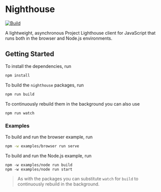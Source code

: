 # Nighthouse

[![Build](https://github.com/fwcd/nighthouse/actions/workflows/build.yml/badge.svg)](https://github.com/fwcd/nighthouse/actions/workflows/build.yml)

A lightweight, asynchronous Project Lighthouse client for JavaScript that runs both in the browser and Node.js environments.

## Getting Started

To install the dependencies, run

```sh
npm install
```

To build the `nighthouse` packages, run

```sh
npm run build
```

To continuously rebuild them in the background you can also use

```sh
npm run watch
```

### Examples

To build and run the browser example, run

```sh
npm -w examples/browser run serve
```

To build and run the Node.js example, run

```
npm -w examples/node run build
npm -w examples/node run start
```

> As with the packages you can substitute `watch` for `build` to continuously rebuild in the background.
